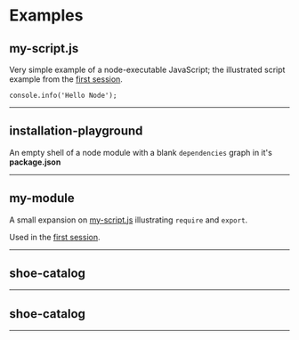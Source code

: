 # Examples

## my-script.js

Very simple example of a node-executable JavaScript; the illustrated script example from the [first session](../docs/1-node-fundamentals).

```
console.info('Hello Node');
```

----

## installation-playground

An empty shell of a node module with a blank `dependencies` graph in it's **package.json**

----

## my-module

A small expansion on [my-script.js](#my-scriptjs) illustrating `require` and `export`.

Used in the [first session](../docs/1-node-fundamentals).

----

## shoe-catalog

----

## shoe-catalog

----
